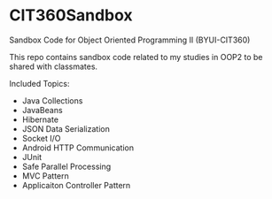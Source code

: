 # CIT360Sandbox
Sandbox Code for Object Oriented Programming II (BYUI-CIT360)

This repo contains sandbox code related to my studies in OOP2 to be shared with classmates.

Included Topics:
- Java Collections
- JavaBeans
- Hibernate
- JSON Data Serialization
- Socket I/O
- Android HTTP Communication
- JUnit
- Safe Parallel Processing
- MVC Pattern
- Applicaiton Controller Pattern
